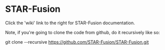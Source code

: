 # STAR-Fusion

Click the 'wiki' link to the right for STAR-Fusion documentation. 


Note, if you're going to clone the code from github, do it recursively like so:

  git clone --recursive https://github.com/STAR-Fusion/STAR-Fusion.git

